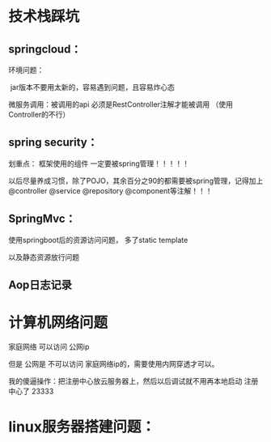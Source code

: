 





# 技术栈踩坑



## springcloud：

环境问题：

​	jar版本不要用太新的，容易遇到问题，且容易炸心态

微服务调用：被调用的api 必须是RestController注解才能被调用 （使用Controller的不行）



## spring security：

划重点： 框架使用的组件 一定要被spring管理！！！！！

以后尽量养成习惯，除了POJO，其余百分之90的都需要被spring管理，记得加上 @controller @service @repository @component等注解！！！



## SpringMvc：

使用springboot后的资源访问问题， 多了static template

以及静态资源放行问题



## Aop日志记录

# 计算机网络问题

家庭网络 可以访问 公网ip

但是 公网是  不可以访问 家庭网络ip的，需要使用内网穿透才可以。

我的傻逼操作：把注册中心放云服务器上，然后以后调试就不用再本地启动 注册中心了 23333



# linux服务器搭建问题：



